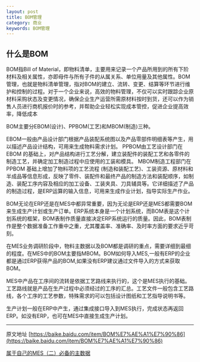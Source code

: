 ```yaml
---
layout: post
title: BOM管理
category: 商业
keywords: BOM管理
---
```

## 什么是BOM

BOM指Bill of Material，即物料清单，主要用来记录一个产品所用到的所有下阶材料及相关属性，亦即母件与所有子件的从属关系、单位用量及其他属性。BOM管理，也就是物料清单管理，指对BOM的建立、流转、变更、结算等环节进行维护和控制的过程。对于一个企业来说，高效的物料管理，不仅可以实时跟踪企业原材料采购状态及变更情况，确保企业生产运营所需原材料按时到货，还可以作为销售人员进行商机报价时的参考，并帮助企业轻松实现成本管控，促进企业提高效率，降低成本



BOM主要分EBOM(设计)、PPBOM(工艺)和MBOM(制造)三种。

EBOM一般由产品设计部门根据产品装配系统图以及产品零部件明细表等产生，用以描述产品设计结构，可用来生成物料需求计划。
PPBOM由工艺设计部门在 EBOM 的基础上，对产品结构进行工艺分解，建立装配件的装配工艺和各零件的制造工艺，并确定加工制造过程中应使用的工装和模具。
MBOM制造工程部门在 PPBOM 基础上增加了物料项的工艺流程 (制造和装配工艺)、工装资源、原材料和半成品等信息形成，反映了零件、装配件和最终产品的制造方法和装配顺序，如制造、装配工序内容及相应的加工设备、工装夹具、刀具辅具等。它详细描述了产品的制造过程，是ERP运算的输入信息，可用来生成作业计划，指导实际生产作业。
 

BOM无论在ERP还是在MES中都异常重要，因为无论是ERP还是MES都需要BOM来生成生产计划或生产订单。ERP系统本身是一个计划系统，而BOM表是这个计划系统的框架，BOM表制作质量直接决定ERP系统运行的质量。因此，BOM表制作是整个数据准备工作重中之重，尤其覆盖率、准确率、及时率方面的要求近乎苛刻。

在MES业务调研阶段中，物料主数据以及BOM都是调研的重点，需要详细到最细的程度。在MES中的BOM主要指MBOM。BOM如何导入MES,一般有ERP的企业都是通过ERP获得产品的BOM,如果没有ERP建议通过文件导入的方式来获取BOM。


MES中产品在工序间的流转是依据工艺路线来执行的，这个是MES执行的基础。工艺路线就是产品在生产过程中必须经过的工序的汇总。工艺文件一般包含工艺路线，各个工序的工艺参数，特殊需求的可以包括设计图纸和工艺指导说明书等。

生产计划一般在ERP中产生，通过集成接口导入到MES执行，完成状态再返回ERP。如没有ERP，也可在MES中直接生成生产计划。


---
原文地址 [https://baike.baidu.com/item/BOM%E7%AE%A1%E7%90%86](https://baike.baidu.com/item/BOM%E7%AE%A1%E7%90%86)

[属于自己的MES（二）必备的主数据](https://www.cnblogs.com/TiTiArchitect/p/6856135.html)

